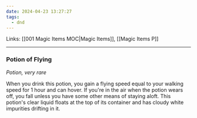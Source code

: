 ```yaml
---
date: 2024-04-23 13:27:27
tags:
  - dnd
---
```

Links: [[001 Magic Items MOC|Magic Items]], [[Magic Items P]]
___
### Potion of Flying

*Potion, very rare*

When you drink this potion, you gain a flying speed equal to your walking speed for 1 hour and can hover. If you're in the air when the potion wears off, you fall unless you have some other means of staying aloft. This potion's clear liquid floats at the top of its container and has cloudy white impurities drifting in it.